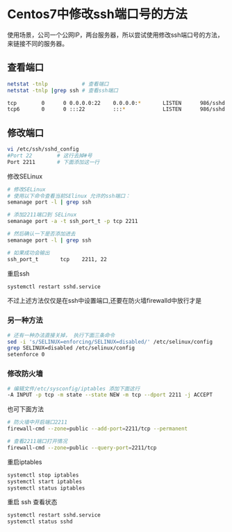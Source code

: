 
Centos7中修改ssh端口号的方法
===

使用场景，公司一个公网IP，两台服务器，所以尝试使用修改ssh端口号的方法，来链接不同的服务器。

## 查看端口

```bash
netstat -tnlp           # 查看端口
netstat -tnlp |grep ssh # 查看ssh端口

tcp        0      0 0.0.0.0:22    0.0.0.0:*       LISTEN      986/sshd
tcp6       0      0 :::22         :::*            LISTEN      986/sshd
```


## 修改端口

```bash
vi /etc/ssh/sshd_config
#Port 22        # 这行去掉#号
Port 2211       # 下面添加这一行
```

修改SELinux

```bash
# 修改SELinux
# 使用以下命令查看当前SElinux 允许的ssh端口：
semanage port -l | grep ssh

# 添加2211端口到 SELinux
semanage port -a -t ssh_port_t -p tcp 2211

# 然后确认一下是否添加进去
semanage port -l | grep ssh

# 如果成功会输出
ssh_port_t       tcp    2211, 22
```

重启ssh

```bash
systemctl restart sshd.service
```

不过上述方法仅仅是在ssh中设置端口,还要在防火墙firewalld中放行才是

### 另一种方法

```bash
# 还有一种办法直接关掉， 执行下面三条命令
sed -i 's/SELINUX=enforcing/SELINUX=disabled/' /etc/selinux/config
grep SELINUX=disabled /etc/selinux/config
setenforce 0
```

### 修改防火墙

```bash
# 编辑文件/etc/sysconfig/iptables 添加下面这行
-A INPUT -p tcp -m state --state NEW -m tcp --dport 2211 -j ACCEPT
```

也可下面方法

```bash
# 防火墙中开启端口2211
firewall-cmd --zone=public --add-port=2211/tcp --permanent

# 查看2211端口打开情况
firewall-cmd --zone=public --query-port=2211/tcp
```

重启iptables

```bash
systemctl stop iptables
systemctl start iptables
systemctl status iptables
```

重启 ssh 查看状态

```bash
systemctl restart sshd.service
systemctl status sshd
```
